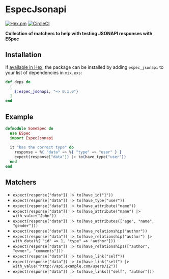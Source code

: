 # EspecJsonapi
[![Hex.pm](https://img.shields.io/hexpm/v/espec_jsonapi.svg)](https://hex.pm/packages/espec_jsonapi)
[![CircleCI](https://circleci.com/gh/gmartsenkov/espec_jsonapi.svg?style=svg)](https://circleci.com/gh/gmartsenkov/espec_jsonapi)

**Collection of matchers to help with testing JSONAPI responses with ESpec**

## Installation

If [available in Hex](https://hex.pm/docs/publish), the package can be installed
by adding `espec_jsonapi` to your list of dependencies in `mix.exs`:

```elixir
def deps do
  [
    {:espec_jsonapi, "~> 0.1.0"}
  ]
end
```

## Example

``` elixir
defmodule SomeSpec do
  use ESpec
  import EspecJsonapi
  
  it "has the correct type" do
    response = %{ "data" => %{ "type" => "user" } }
    expect(response["data"]) |> to(have_type("user"))
  end
end
```

## Matchers

* `expect(response["data"]) |> to(have_id("1"))`
* `expect(response["data"]) |> to(have_type("user"))`
* `expect(response["data"]) |> to(have_attribute("name"))`
* `expect(response["data"]) |> to(have_attribute("name") |> with_value("John"))`
* `expect(response["data"]) |> to(have_attributes(["age", "name", "gender"]))`
* `expect(response["data"]) |> to(have_relationship("author"))`
* `expect(response["data"]) |> to(have_relationship("author") |> with_data(%{ "id" => 1, "type" => "author"}))`
* `expect(response["data"]) |> to(have_relationships(["author", "owner", "comments"]))`
* `expect(response["data"]) |> to(have_link("self"))`
* `expect(response["data"]) |> to(have_link("self") |> with_value("http://api.example.com/users/12"))`
* `expect(response["data"]) |> to(have_links(["self", "author"]))`




